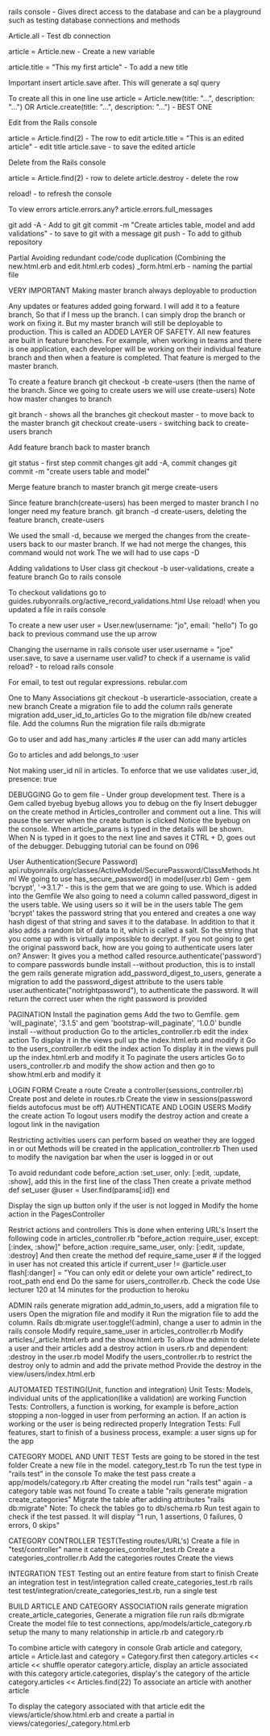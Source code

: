 rails console - Gives direct access to the database and can be a playground such as testing database connections and methods

Article.all - Test db connection

article = Article.new - Create a new variable

article.title = "This my first article" - To add a new title

Important insert article.save after. This will generate a sql query

To create all this in one line use
article = Article.new(title: "...", description: "...")
			OR
Article.create(title: "...", description: "...") - BEST ONE

Edit from the Rails console

article = Article.find(2) - The row to edit
article.title = "This is an edited article" - edit title
article.save - to save the edited article

Delete from the Rails console

article = Article.find(2) - row to delete
article.destroy - delete the row

reload! - to refresh the console

To view errors
article.errors.any?
article.errors.full_messages

git add -A 				- Add to git
git commit -m "Create articles table, model and add validations" - to save to git with a message
git push - To add to github repository

Partial
Avoiding redundant code/code duplication (Combining the new.html.erb and edit.html.erb codes)
_form.html.erb - naming the partial file

VERY IMPORTANT
Making master branch always deployable to production

Any updates or features added going forward. I will add it to a feature branch,
So that if I mess up the branch. I can simply drop the branch or work on fixing it.
But my master branch will still be deployable to production. This is called an ADDED LAYER OF SAFETY.
All new features are built in feature branches. For example, when working in teams
and there is one application, each developer will be working on their individual
feature branch and then when a feature is completed. That feature is merged to the master branch.

To create a feature branch
git checkout -b create-users (then the name of the branch. Since we going to create users we will use create-users)
Note how master changes to branch

git branch - shows all the branches
git checkout master - to move back to the master branch
git checkout create-users - switching back to create-users branch

Add feature branch back to master branch

git status - first step commit changes
git add -A, commit changes
git commit -m "create users table and model"

Merge feature branch to master branch
git merge create-users

Since feature branch(create-users) has been merged to master branch
I no longer need my feature branch.
git branch -d create-users, deleting the feature branch, create-users

We used the small -d, because we merged the changes from the create-users back to our master branch. If we had not merge the changes, this command would not work
The we will had to use caps -D

Adding validations to User class
git checkout -b user-validations, create a feature branch
Go to rails console

To checkout validations go to guides.rubyonrails.org/active_record_validations.html
Use reload! when you updated a file in rails console

To create a new user
user = User.new(username: "jo", email: "hello")
To go back to previous command use the up arrow

Changing the username in rails console
user
user.username = "joe"
user.save, to save a username
user.valid? to check if a username is valid
reload? - to reload rails console

For email, to test out regular expressions. rebular.com

One to Many Associations
git checkout -b userarticle-association, create a new branch
Create a migration file to add the column
rails generate migration add_user_id_to_articles
Go to the migration file db/new created file. Add the columns
Run the migration file rails db:migrate

Go to user and add
has_many :articles # the user can add many articles

Go to articles and add
belongs_to :user

Not making user_id nil in articles. To enforce that we use
validates :user_id, presence: true

DEBUGGING
Go to gem file - Under group development test. There is a Gem called byebug
byebug allows you to debug on the fly
Insert debugger on the create method in Articles_controller and comment out a line. This will pause the server when the create button is clicked
Notice the byebug on the console. When article_params is typed in the details will be shown.
When N is typed in it goes to the next line and saves it
CTRL + D, goes out of the debugger. Debugging tutorial can be found on 096
 
User Authentication(Secure Password)
api.rubyonrails.org/classes/ActiveModel/SecurePassword/ClassMethods.html
We going to use has_secure_password() in model(user.rb)
Gem - gem 'bcrypt', '->3.1.7' - this is the gem that we are going to use. Which is added into the Gemfile
We also going to need a column called password_digest in the users table. We using
users so it will be in the users table
The gem 'bcrypt' takes the password string that you entered and creates a one way
hash digest of that string and saves it to the database. In addition to that it also
adds a random bit of data to it, which is called a salt. So the string that you come
up with is virtually impossible to decrypt. If you not going to get the original
password back, how are you going to authenticate users later on? Answer: It gives
you a method called resource.authenticate('password') to compare passwords
bundle install --without production, this is to install the gem
rails generate migration add_password_digest_to_users, generate a migration to add the password_digest attribute to the users table
user.authenticate("notrightpassword"), to authenticate the password. It will return
the correct user when the right password is provided

PAGINATION
Install the pagination gems
Add the two to Gemfile. gem 'will_paginate', '3.1.5' and gem 'bootstrap-will_paginate', '1.0.0'
bundle install --without production
Go to the articles_controller.rb edit the index action
To display it in the views pull up the index.html.erb and modify it
Go to the users_controller.rb edit the index action
To display it in the views pull up the index.html.erb and modify it
To paginate the users articles
Go to users_controller.rb and modify the show action and then go to show.html.erb and modify it

LOGIN FORM
Create a route
Create a controller(sessions_controller.rb)
Create post and delete in routes.rb
Create the view in sessions(password fields autofocus must be off)
AUTHENTICATE AND LOGIN USERS
Modify the create action
To logout users modify the destroy action and create a logout link in the navigation

Restricting activities users can perform based on weather they are logged in or out
Methods will be created in the application_controller.rb
Then used to modify the navigation bar when the user is logged in or out

To avoid redundant code
before_action :set_user, only: [:edit, :update, :show], add this in the first line of the class
Then create a private method
def set_user
	@user = User.find(params[:id])
end

Display the sign up button only if the user is not logged in
Modify the home action in the PagesController

Restrict actions and controllers
This is done when entering URL's
Insert the following code in articles_controller.rb
"before_action :require_user, except: [:index, :show]"
before_action :require_same_user, only: [:edit, :update, :destroy]
And then create the method
def require_same_user
	# if the logged in user has not created this article
	if current_user != @article.user
		flash[:danger] = "You can only edit or delete your own article"
		redirect_to root_path
	end
end
Do the same for users_controller.rb. Check the code
Use lecturer 120 at 14 minutes for the production to heroku

ADMIN
rails generate migration add_admin_to_users, add a migration file to users
Open the migration file and modify it
Run the migration file to add the column. Rails db:migrate
user.toggle!(:admin), change a user to admin in the rails console
Modify require_same_user in articles_controller.rb
Modify articles/_article.html.erb and the show.html.erb
To allow the admin to delete a user and their articles add a destroy action in users.rb and dependent: :destroy in the user.rb model
Modify the users_controller.rb to restrict the destroy only to admin and add the private method
Provide the destroy in the view/users/index.html.erb

AUTOMATED TESTING(Unit, function and integration)
Unit Tests: Models, individual units of the application(like a validation) are working
Function Tests: Controllers, a function is working, for example is before_action stopping a non-logged in user from performing an action. If an action is working or the user is being redirected properly
Integration Tests: Full features, start to finish of a business process, example: a user signs up for the app

CATEGORY MODEL AND UNIT TEST
Tests are going to be stored in the test folder
Create a new file in the model. category_test.rb
To run the test type in "rails test" in the console
To make the test pass create a app/models/category.rb
After creating the model run "rails test" again - a category table was not found
To create a table "rails generate migration create_categories"
Migrate the table after adding attributes "rails db:migrate"
Note: To check the tables go to db/schema.rb
Run test again to check if the test passed. It will display "1 run, 1 assertions, 0 failures, 0 errors, 0 skips"

CATEGORY CONTROLLER TEST(Testing routes/URL's)
Create a file in "test/controller" name it categories_controller_test.rb
Create a categories_controller.rb
Add the categories routes
Create the views

INTEGRATION TEST
Testing out an entire feature from start to finish
Create an integration test in test/integration called create_categories_test.rb
rails test test/integration/create_categories_test.rb, run a single test

BUILD ARTICLE AND CATEGORY ASSOCIATION
rails generate migration create_article_categories, Generate a migration file
run rails db:migrate
Create the model file to test connections, app/models/article_category.rb
setup the many to many relationship in article.rb and category.rb

To combine article with category in console
Grab article and category, article = Article.last and category = Category.first
then category.articles << article
<< shuffle operator
category.article, display an article associated with this category
article.categories, display's the category of the article
category.articles << Articles.find(22) To associate an article with another article

To display the category associated with that article
edit the views/article/show.html.erb and create a partial in views/categories/_category.html.erb
